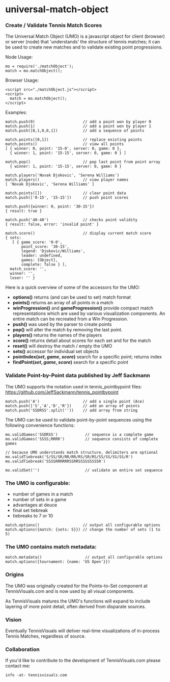 # universal-match-object
### Create / Validate Tennis Match Scores

The Universal Match Object (UMO) is a javascript object for client (browser) or server (node) that 'understands' the structure of tennis matches;
it can be used to create new matches and to validate existing point progressions.

Node Usage:
```
mo = require('./matchObject');
match = mo.matchObject();
```

Browser Usage:
```
<script src="./matchObject.js"></script>
<script>
  match = mo.matchObject();
</script>
```

Examples:
```
match.push(0)                     // add a point won by player 0
match.push(1)                     // add a point won by player 1
match.push([0,1,0,0,1])           // add a sequence of points

match.points([0,1])               // replace existing points  
match.points()                    // view all points
[ { winner: 0, point: '15-0', server: 0, game: 0 },
  { winner: 1, point: '15-15', server: 0, game: 0 } ]

match.pop()                       // pop last point from point array
  { winner: 1, point: '15-15', server: 0, game: 0 }

match.players('Novak Djokovic', 'Serena Williams')
match.players()                   // view player names
[ 'Novak Djokovic', 'Serena Williams' ]

match.points([])                  // clear point data
match.push(['0-15', '15-15'])     // push point scores

match.push({winner: 0, point: '30-15'})
{ result: true }

match.push('40-40')               // checks point validity
{ result: false, error: 'invalid point' }

match.score()                     // display current match score
{ sets:
   [ { game_score: '0-0',
       point_score: '30-15',
       legend: 'Djokovic/Williams',
       leader: undefined,
       games: [Object],
       complete: false } ],
  match_score: '',
  winner: '',
  loser: '' }
```
Here is a quick overview of some of the accessors for the UMO:
- **options()** returns (and can be used to set) match format
- **points()** returns an array of all points in a match
- **winProgression()** and **gameProgression()** provide compact match representations which are used by various visualization components.  An entire match can be recreated from a Win Progression.
- **push()** was used by the parser to create points
- **pop()** will alter the match by removing the last point.
- **players()** returns the names of the players
- **score()** returns detail about scores for each set and for the match
- **reset()** will destroy the match / empty the UMO
- **sets()** accessor for individual set objects
- **pointIndex(*set*, *game*, *score*)** search for a specific point; returns index
- **findPoint(*set*, *game*, *score*)** search for a specific point

### Validate Point-by-Point data published by Jeff Sackmann
The UMO supports the notation used in tennis_pointbypoint files:
https://github.com/JeffSackmann/tennis_pointbypoint
```
match.push('A')                   // add a single point (Ace)
match.push(['S','A','D','R'])     // add an array of points
match.push('SSDRSS'.split(''))    // add array from string
```
The UMO can be used to validate point-by-point sequences using the following convenience functions:
```
mo.validGames('SSDRSS')            // sequence is a complete game
mo.validGames('SSSS;RRRR')         // sequence consists of complete games

// because UMO understands match structure, delimiters are optional
mo.validTiebreak('S/SS/SR/RR/RR/RS/SR/RS/SS/SS/SS/SS/R')
mo.validTiebreak('SSSSRRRRRRSSRRSSSSSSSSSR')

mo.validSet('')                    // validate an entire set sequence
```
### The UMO is configurable:
 - number of games in a match
 - number of sets in a game
 - advantages at deuce
 - final set tiebreak
 - tiebreaks to 7 or 10

```
match.options()                   // output all configurable options
match.options({match: {sets: 5}}) // change the number of sets (1 to 5)
```
### The UMO contains match metadata:
```
match.metadata()                   // output all configurable options
match.options({tournament: {name: 'US Open'}})
```
### Origins
The UMO was originally created for the Points-to-Set component at TennisVisuals.com and is now used by all visual components.

As TennisVisuals matures the UMO's functions will expand to include layering of more point detail, often derived from disparate sources.

### Vision
Eventually TennisVisuals will deliver real-time visualizations of in-process Tennis Matches, regardless of source.

### Collaboration
If you'd like to contribute to the development of TennisVisuals.com please contact me:
```
info -at- tennisvisuals.com
```
